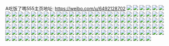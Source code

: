 A吃饭了嗎555主页地址: https://weibo.com/u/6492128702 
![](https://wx4.sinaimg.cn/mw2000/0075mjfggy1h8s6hinugpj30u0140qbt.jpg) 
![](https://wx4.sinaimg.cn/mw2000/0075mjfggy1h8s6hkndkgj30u0140tjx.jpg) 
![](https://wx4.sinaimg.cn/mw2000/0075mjfggy1h8s6hoi6rcj30u0140qdf.jpg) 
![](https://wx4.sinaimg.cn/mw2000/0075mjfggy1h8s6hqghg8j30u0140480.jpg) 
![](https://wx4.sinaimg.cn/mw2000/0075mjfggy1h8s6hrd1tyj30u0140wl4.jpg) 
![](https://wx4.sinaimg.cn/mw2000/0075mjfggy1h8s6hgv5u2j30u0140wlv.jpg) 
![](https://wx4.sinaimg.cn/mw2000/0075mjfggy1h8hoobrcb2j30u015fq8u.jpg) 
![](https://wx4.sinaimg.cn/mw2000/0075mjfggy1h8hoob0sgrj30u019jafy.jpg) 
![](https://wx4.sinaimg.cn/mw2000/0075mjfggy1h8hoocfjyjj30u0152wlg.jpg) 
![](https://wx4.sinaimg.cn/mw2000/0075mjfggy1h8hood2754j30u017mjwr.jpg) 
![](https://wx4.sinaimg.cn/mw2000/0075mjfggy1h7t8jfdmnkj30u0140n4l.jpg) 
![](https://wx4.sinaimg.cn/mw2000/0075mjfggy1h7t8jg8bkqj30u0140dnk.jpg) 
![](https://wx4.sinaimg.cn/mw2000/0075mjfggy1h7t8jhgceuj30u016p45e.jpg) 
![](https://wx4.sinaimg.cn/mw2000/0075mjfggy1h7t8jifbzzj30u0140tga.jpg) 
![](https://wx4.sinaimg.cn/mw2000/0075mjfggy1h7t8jj6cutj30u014vn2t.jpg) 
![](https://wx4.sinaimg.cn/mw2000/0075mjfggy1h7t8jk3hkej30u0152n3n.jpg) 
![](https://wx4.sinaimg.cn/mw2000/0075mjfggy1h7t8jkycifj30u015qtf9.jpg) 
![](https://wx4.sinaimg.cn/mw2000/0075mjfggy1h7t8jlxmd6j30u014sgth.jpg) 
![](https://wx4.sinaimg.cn/mw2000/0075mjfggy1h7t8jmyxkbj30u014010k.jpg) 
![](https://wx4.sinaimg.cn/mw2000/0075mjfggy1h7t8jno8uzj30u0140ah4.jpg) 
![](https://wx4.sinaimg.cn/mw2000/0075mjfggy1h7t8jom575j30u0140dnw.jpg) 
![](https://wx4.sinaimg.cn/mw2000/0075mjfggy1h7t8jqf8uij30u014010p.jpg) 
![](https://wx4.sinaimg.cn/mw2000/0075mjfggy1h7t8jr7kioj30u0140qbr.jpg) 
![](https://wx4.sinaimg.cn/mw2000/0075mjfggy1h6xyd5qwjyj31sc2ds1ky.jpg) 
![](https://wx4.sinaimg.cn/mw2000/0075mjfggy1h6xyd7h44lj31sc2ds1ky.jpg) 
![](https://wx4.sinaimg.cn/mw2000/0075mjfggy1h6xyd3zohjj31sc2ds4a7.jpg) 
![](https://wx4.sinaimg.cn/mw2000/0075mjfggy1h6xyd952fnj31sc2dse81.jpg) 
![](https://wx4.sinaimg.cn/mw2000/0075mjfggy1h6xydaujtqj31sc2ds1ky.jpg) 
![](https://wx4.sinaimg.cn/mw2000/0075mjfggy1h6xydcjeiij31sc2ds1ky.jpg) 
![](https://wx4.sinaimg.cn/mw2000/0075mjfggy1h6xyde0ovnj31sc2dstdp.jpg) 
![](https://wx4.sinaimg.cn/mw2000/0075mjfggy1h6xydfp2jnj31sc2ds0xa.jpg) 
![](https://wx4.sinaimg.cn/mw2000/0075mjfggy1h6xydha1wcj31sc2dsgu4.jpg) 
![](https://wx4.sinaimg.cn/mw2000/0075mjfggy1h6xydj1itnj31sc2dsu0x.jpg) 
![](https://wx4.sinaimg.cn/mw2000/0075mjfggy1h6xydkiw5aj31sc2ds1ky.jpg) 
![](https://wx4.sinaimg.cn/mw2000/0075mjfggy1h6xydm23q5j31sc2dsqv5.jpg) 
![](https://wx4.sinaimg.cn/mw2000/0075mjfggy1h6xydnhbrzj31sc2dsnpd.jpg) 
![](https://wx4.sinaimg.cn/mw2000/0075mjfggy1h6xydoyloxj31sc2dsqv5.jpg) 
![](https://wx4.sinaimg.cn/mw2000/0075mjfggy1h6d6x033zvj31sc2dsdqz.jpg) 
![](https://wx4.sinaimg.cn/mw2000/0075mjfggy1h6d6x2dulfj31sc2dsgtt.jpg) 
![](https://wx4.sinaimg.cn/mw2000/0075mjfggy1h6d6x4cmxnj31sc2ds7ew.jpg) 
![](https://wx4.sinaimg.cn/mw2000/0075mjfggy1h6d6x6yn28j31sc2dswp1.jpg) 
![](https://wx4.sinaimg.cn/mw2000/0075mjfggy1h6d6xdrf37j31sc2ds4qq.jpg) 
![](https://wx4.sinaimg.cn/mw2000/0075mjfggy1h6d6xg5gcjj31sc2dsu0x.jpg) 
![](https://wx4.sinaimg.cn/mw2000/0075mjfggy1h6d6wy08tkj31sc2dsu0x.jpg) 
![](https://wx4.sinaimg.cn/mw2000/0075mjfggy1h6d6x9t1laj31sc2dsdoa.jpg) 
![](https://wx4.sinaimg.cn/mw2000/0075mjfggy1h6d6xbq1jij31sc2dsahn.jpg) 
![](https://wx4.sinaimg.cn/mw2000/0075mjfggy1h5y8kxv3t4j32c0340kjl.jpg) 
![](https://wx4.sinaimg.cn/mw2000/0075mjfggy1h5y8kymhpdj31vi2vr1kx.jpg) 
![](https://wx4.sinaimg.cn/mw2000/0075mjfggy1h5w8g2eu37j30u0167my0.jpg) 
![](https://wx4.sinaimg.cn/mw2000/0075mjfggy1h5w8g1kiiaj30u015zmxy.jpg) 
![](https://wx4.sinaimg.cn/mw2000/0075mjfggy1h57q207h82j30u0140tjb.jpg) 
![](https://wx4.sinaimg.cn/mw2000/0075mjfggy1h57q212qonj30u0140dps.jpg) 
![](https://wx4.sinaimg.cn/mw2000/0075mjfggy1h57q1zawb2j30u0140gvu.jpg) 
![](https://wx4.sinaimg.cn/mw2000/0075mjfggy1h57q21u8p5j30u0140dq6.jpg) 
![](https://wx4.sinaimg.cn/mw2000/0075mjfggy1h57q2bset2j30u0173k27.jpg) 
![](https://wx4.sinaimg.cn/mw2000/0075mjfggy1h57q22of7bj30u0140gtk.jpg) 
![](https://wx4.sinaimg.cn/mw2000/0075mjfggy1h57q23lkzyj30u0189k2m.jpg) 
![](https://wx4.sinaimg.cn/mw2000/0075mjfggy1h57q24gcisj30u017rn65.jpg) 
![](https://wx4.sinaimg.cn/mw2000/0075mjfggy1h57q25a6dwj30u018oajn.jpg) 
![](https://wx4.sinaimg.cn/mw2000/0075mjfggy1h4l8lk3kcej30u00u0q8f.jpg) 
![](https://wx4.sinaimg.cn/mw2000/0075mjfggy1h4l8ljcl8ij30u00u0dld.jpg) 
![](https://wx4.sinaimg.cn/mw2000/0075mjfggy1h4l8lod7jkj30u00u0q8b.jpg) 
![](https://wx4.sinaimg.cn/mw2000/0075mjfggy1h4hsl2kv2sj30u014046y.jpg) 
![](https://wx4.sinaimg.cn/mw2000/0075mjfggy1h4hsl1jfyoj30u0140wnu.jpg) 
![](https://wx4.sinaimg.cn/mw2000/0075mjfggy1h4hsl3f88mj30u014010q.jpg) 
![](https://wx4.sinaimg.cn/mw2000/0075mjfggy1h4hsl406q4j30u014046f.jpg) 
![](https://wx4.sinaimg.cn/mw2000/0075mjfggy1h3jhre6jq8j30u01627gx.jpg) 
![](https://wx4.sinaimg.cn/mw2000/0075mjfggy1h3jhrexk89j30u015ugro.jpg) 
![](https://wx4.sinaimg.cn/mw2000/0075mjfggy1h3jhrfped3j30u016ewq2.jpg) 
![](https://wx4.sinaimg.cn/mw2000/0075mjfggy1h3jhrgslv6j30u015ite7.jpg) 
![](https://wx4.sinaimg.cn/mw2000/0075mjfggy1h3jhrha4i3j30u015awid.jpg) 
![](https://wx4.sinaimg.cn/mw2000/0075mjfggy1h3jhrhpudxj30u015mn14.jpg) 
![](https://wx4.sinaimg.cn/mw2000/0075mjfggy1h3jhriupa9j30u01400wm.jpg) 
![](https://wx4.sinaimg.cn/mw2000/0075mjfggy1h3jhrn4blej30u0140786.jpg) 
![](https://wx4.sinaimg.cn/mw2000/0075mjfggy1h3jhrno5j0j30u014qafo.jpg) 
![](https://wx4.sinaimg.cn/mw2000/0075mjfggy1h3g7onrzuhj30u0140tf5.jpg) 
![](https://wx4.sinaimg.cn/mw2000/0075mjfggy1h3g7oohkelj30u0140age.jpg) 
![](https://wx4.sinaimg.cn/mw2000/0075mjfggy1h3cqszd9tgj30u00u00yy.jpg) 
![](https://wx4.sinaimg.cn/mw2000/0075mjfggy1h3cqt0522sj30u00u0q8t.jpg) 
![](https://wx4.sinaimg.cn/mw2000/0075mjfggy1h35dr4zlbmj31sc2dsb29.jpg) 
![](https://wx4.sinaimg.cn/mw2000/0075mjfggy1h35dr42ffsj31sc2dse81.jpg) 
![](https://wx4.sinaimg.cn/mw2000/0075mjfggy1h33epkmfr6j30ku0rs0x3.jpg) 
![](https://wx4.sinaimg.cn/mw2000/0075mjfggy1h33epjxfjmj30ku0rsaem.jpg) 
![](https://wx4.sinaimg.cn/mw2000/0075mjfggy1h2h97x5w88j30u015gtig.jpg) 
![](https://wx4.sinaimg.cn/mw2000/0075mjfggy1h2h97yhtkkj30u0140ahe.jpg) 
![](https://wx4.sinaimg.cn/mw2000/0075mjfggy1h25xwjvfjfj30u014010m.jpg) 
![](https://wx4.sinaimg.cn/mw2000/0075mjfggy1h25xwkjqrcj30u0140tgf.jpg) 
![](https://wx4.sinaimg.cn/mw2000/0075mjfggy1h25xwinjp2j30u014046s.jpg) 
![](https://wx4.sinaimg.cn/mw2000/0075mjfggy1h1xmy6kk3dj30u0102jxb.jpg) 
![](https://wx4.sinaimg.cn/mw2000/0075mjfggy1h1xmy74dymj30u013sn2i.jpg) 
![](https://wx4.sinaimg.cn/mw2000/0075mjfggy1h1xmy7pjxxj30u0170wnp.jpg) 
![](https://wx4.sinaimg.cn/mw2000/0075mjfggy1h1xmy8cqetj30u016m44z.jpg) 
![](https://wx4.sinaimg.cn/mw2000/0075mjfggy1h1xmy8uq6gj30u014079f.jpg) 
![](https://wx4.sinaimg.cn/mw2000/0075mjfggy1h1xmy60aklj30u0162dor.jpg) 
![](https://wx4.sinaimg.cn/mw2000/0075mjfggy1h1xmy9e3pjj30u015a7av.jpg) 
![](https://wx4.sinaimg.cn/mw2000/0075mjfggy1h1xmya22x7j30u0140qe4.jpg) 
![](https://wx4.sinaimg.cn/mw2000/0075mjfggy1h1xmyaqhr3j30u0140n3a.jpg) 
![](https://wx4.sinaimg.cn/mw2000/0075mjfggy1h1x8vqz9dcj320e2qa4qq.jpg) 
![](https://wx4.sinaimg.cn/mw2000/0075mjfggy1h1x8vpu4f0j323n2ta1ky.jpg) 
![](https://wx4.sinaimg.cn/mw2000/0075mjfgly1h1pd54ul0ij30u014wtgo.jpg) 
![](https://wx4.sinaimg.cn/mw2000/0075mjfgly1h1pd53yc47j30u0142aiu.jpg) 
![](https://wx4.sinaimg.cn/mw2000/0075mjfggy1h190aj01t5j30m80tn78j.jpg) 
![](https://wx4.sinaimg.cn/mw2000/0075mjfggy1h190ajky52j30u0140wm0.jpg) 
![](https://wx4.sinaimg.cn/mw2000/0075mjfggy1h190alf02rj30qo0zkjxr.jpg) 
![](https://wx4.sinaimg.cn/mw2000/0075mjfggy1h190aibfrsj30u0140wo7.jpg) 
![](https://wx4.sinaimg.cn/mw2000/0075mjfggy1h09ixdpk45j30u014a7h7.jpg) 
![](https://wx4.sinaimg.cn/mw2000/0075mjfggy1h09ixea88yj30u0140k01.jpg) 
![](https://wx4.sinaimg.cn/mw2000/0075mjfggy1h09ixgp9kvj30u014ygwp.jpg) 
![](https://wx4.sinaimg.cn/mw2000/0075mjfggy1h09ixhr7kfj30u0158h1j.jpg) 
![](https://wx4.sinaimg.cn/mw2000/0075mjfggy1h09iximqb3j30u014ztm9.jpg) 
![](https://wx4.sinaimg.cn/mw2000/0075mjfggy1h09ixcioo3j30u014ethh.jpg) 
![](https://wx4.sinaimg.cn/mw2000/0075mjfggy1h09ixjdql3j30u0134dsk.jpg) 
![](https://wx4.sinaimg.cn/mw2000/0075mjfggy1h09ixk6jmpj30u0140drv.jpg) 
![](https://wx4.sinaimg.cn/mw2000/0075mjfggy1h09ixkshqdj30w80u0qaf.jpg) 
![](https://wx4.sinaimg.cn/mw2000/0075mjfggy1h0846itlcdj30u013ugv5.jpg) 
![](https://wx4.sinaimg.cn/mw2000/0075mjfggy1h0846i0zghj30u011ttig.jpg) 
![](https://wx4.sinaimg.cn/mw2000/0075mjfggy1h04ouuijyfj30u0140k25.jpg) 
![](https://wx4.sinaimg.cn/mw2000/0075mjfggy1gzyw6558l9j30u014044q.jpg) 
![](https://wx4.sinaimg.cn/mw2000/0075mjfggy1gzyw65sglmj30u0140wkm.jpg) 
![](https://wx4.sinaimg.cn/mw2000/0075mjfggy1gzyw66lnlpj30u015vdsf.jpg) 
![](https://wx4.sinaimg.cn/mw2000/0075mjfggy1gzru0vq1c0j32c0340b2b.jpg) 
![](https://wx4.sinaimg.cn/mw2000/0075mjfggy1gzru0z5np4j32c0340qv6.jpg) 
![](https://wx4.sinaimg.cn/mw2000/0075mjfggy1gzru0xl039j329j2yrhdu.jpg) 
![](https://wx4.sinaimg.cn/mw2000/0075mjfggy1gzofqh634qj30ty0u0gul.jpg) 
![](https://wx4.sinaimg.cn/mw2000/0075mjfggy1gzofqglkzhj30ty0u0jzx.jpg) 
![](https://wx4.sinaimg.cn/mw2000/0075mjfggy1gzofqhmdfrj30pc0yon20.jpg) 
![](https://wx4.sinaimg.cn/mw2000/0075mjfggy1gzofqhxw6bj30pc0xcq78.jpg) 
![](https://wx4.sinaimg.cn/mw2000/0075mjfggy1gzofqi9832j30pc0yoq7h.jpg) 
![](https://wx4.sinaimg.cn/mw2000/0075mjfggy1gzofqimq8cj30om0wyq7v.jpg) 
